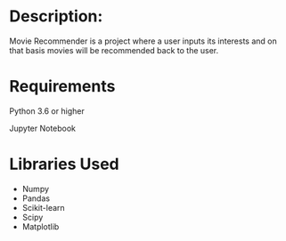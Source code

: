 # Description:

Movie Recommender is a project where a user inputs its interests and on that basis movies will be recommended back to the user.

# Requirements
Python 3.6 or higher

Jupyter Notebook

# Libraries Used
- Numpy
- Pandas
- Scikit-learn
- Scipy
- Matplotlib
